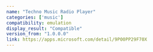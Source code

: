 ```yaml
---
name: "Techno Music Radio Player"
categories: ['music']
compatibility: emulation
display_result: "Compatible"
version_from: "1.0.0.0"
link: https://apps.microsoft.com/detail/9P00PP29F70X
---
```


